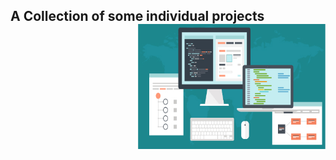 ## A Collection of some individual projects<img src="https://github.com/ASHISH-KUMAR-PANDEY/Projects/blob/master/images/projects.jpg" width="300" height="200" align="right">
